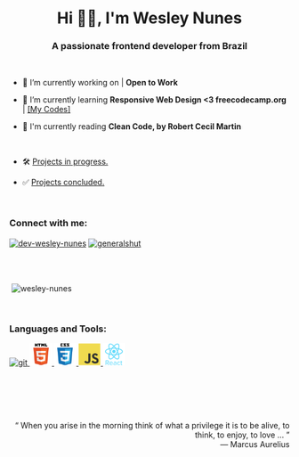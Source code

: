<h1 align="center">Hi 👋🏿, I'm Wesley Nunes</h1>
<h3 align="center">A passionate frontend developer from Brazil</h3>  
<br>

- 🔭 I’m currently working on | **Open to Work**

- 🌱 I’m currently learning **Responsive Web Design <3 freecodecamp.org** | <a href="https://github.com/Wesley-Nunes/courses/tree/main/responsive-web-design">[My Codes]</a>

- 📖 I'm currently reading **Clean Code, by Robert Cecil Martin** 
<br>

- 🛠️ <a href="https://github.com/Wesley-Nunes/Wesley-Nunes/blob/main/projects-in-progress.md"> Projects in progress.</a>

- ✅ <a href="https://github.com/Wesley-Nunes/Wesley-Nunes/blob/main/projects-concluded.md"> Projects concluded.</a>

<br>

<h3 align="left">Connect with me:</h3>
<p align="left">
<a href="https://linkedin.com/in/dev-wesley-nunes" target="blank"><img align="center" src="https://cdn.jsdelivr.net/npm/simple-icons@3.0.1/icons/linkedin.svg" alt="dev-wesley-nunes" height="30" width="40" /></a>
<a href="https://www.hackerrank.com/generalshut" target="blank"><img align="center" src="https://cdn.jsdelivr.net/npm/simple-icons@3.0.1/icons/hackerrank.svg" alt="generalshut" height="30" width="40" /></a>
</p>

<br>
<br>

<p>&nbsp;<img align="center" src="https://github-readme-stats.vercel.app/api?username=wesley-nunes&show_icons=true&locale=en&theme=tokyonight" alt="wesley-nunes" /></p>
<br>
<h3 align="left">Languages and Tools:</h3>
<p align="left"> <a href="https://git-scm.com/" target="_blank"> <img src="https://www.vectorlogo.zone/logos/git-scm/git-scm-icon.svg" alt="git" width="40" height="40"/> </a> <a href="https://www.w3.org/html/" target="_blank"> <img src="https://raw.githubusercontent.com/devicons/devicon/master/icons/html5/html5-original-wordmark.svg" alt="html5" width="40" height="40"/> </a> <a href="https://www.w3schools.com/css/" target="_blank"> <img src="https://raw.githubusercontent.com/devicons/devicon/master/icons/css3/css3-original-wordmark.svg" alt="css3" width="40" height="40"/> </a>  <a href="https://developer.mozilla.org/en-US/docs/Web/JavaScript" target="_blank">  <img src="https://raw.githubusercontent.com/devicons/devicon/master/icons/javascript/javascript-original.svg" alt="javascript" width="40" height="40"/> </a> <a href="https://reactjs.org/" target="_blank"> <img src="https://raw.githubusercontent.com/devicons/devicon/master/icons/react/react-original-wordmark.svg" alt="react" width="40" height="40"/> </a> </p>
<br>
<br>
<br>
<br>
<p text align="right">
<q> When you arise in the morning think of what a privilege it is to be alive, to think, to enjoy, to love ... </q>
  <br>
― Marcus Aurelius</p>
